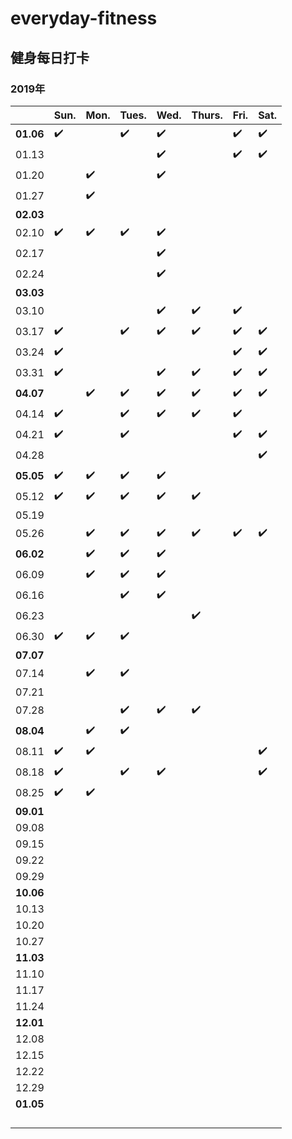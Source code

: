 # everyday-fitness
## 健身每日打卡 
### 2019年
||Sun.|Mon.|Tues.|Wed.|Thurs.|Fri.|Sat.|
---|---|---|---|---|---|---|---
|**01.06**|✔️||✔️|✔️||✔️|✔️
|01.13||||✔️||✔️|✔️
|01.20||✔️||✔️|||
|01.27||✔️|||||
|**02.03**|||||||
|02.10|✔️|✔️|✔️|✔️|||
|02.17||||✔️|||
|02.24||||✔️|||
|**03.03**|||||||
|03.10||||✔️|✔️|✔️|
|03.17|✔️||✔️|✔️|✔️|✔️|✔️
|03.24|✔️|||||✔️|✔️
|03.31|✔️|||✔️|✔️|✔️|✔️
|**04.07**||✔️|✔️|✔️|✔️|✔️|✔️
|04.14|✔️||✔️|✔️|✔️|✔️|
|04.21|✔️||✔️|||✔️|✔️
|04.28|||||||✔️
|**05.05**|✔️|✔️|✔️|✔️|||
|05.12|✔️|✔️|✔️|✔️|✔️||
|05.19|||||||
|05.26||✔️|✔️|✔️|✔️|✔️|✔️
|**06.02**||✔️|✔️|✔️|||
|06.09||✔️|✔️|✔️|||
|06.16|||✔️|✔️|||
|06.23|||||✔️||
|06.30|✔️|✔️|✔️||||
|**07.07**|||||||
|07.14||✔️|✔️||||
|07.21|||||||
|07.28|||✔️|✔️|✔️||
|**08.04**||✔️|✔️||||
|08.11|✔️|✔️|||||✔️
|08.18|✔️||✔️|✔️|||✔️
|08.25|✔️|✔️|||||
|**09.01**|||||||
|09.08|||||||
|09.15|||||||
|09.22|||||||
|09.29|||||||
|**10.06**|||||||
|10.13|||||||
|10.20|||||||
|10.27|||||||
|**11.03**|||||||
|11.10|||||||
|11.17|||||||
|11.24|||||||
|**12.01**|||||||
|12.08|||||||
|12.15|||||||
|12.22|||||||
|12.29|||||||
|**01.05**|||||||
||||||||
||||||||
||||||||
||||||||

